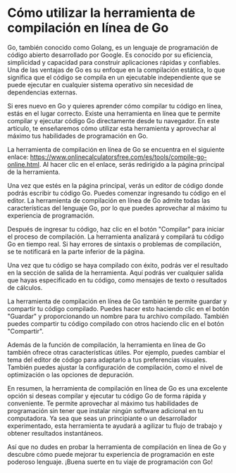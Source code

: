 Cómo utilizar la herramienta de compilación en línea de Go
==========================================================

Go, también conocido como Golang, es un lenguaje de programación de código abierto desarrollado por Google. Es conocido por su eficiencia, simplicidad y capacidad para construir aplicaciones rápidas y confiables. Una de las ventajas de Go es su enfoque en la compilación estática, lo que significa que el código se compila en un ejecutable independiente que se puede ejecutar en cualquier sistema operativo sin necesidad de dependencias externas.

Si eres nuevo en Go y quieres aprender cómo compilar tu código en línea, estás en el lugar correcto. Existe una herramienta en línea que te permite compilar y ejecutar código Go directamente desde tu navegador. En este artículo, te enseñaremos cómo utilizar esta herramienta y aprovechar al máximo tus habilidades de programación en Go.

La herramienta de compilación en línea de Go se encuentra en el siguiente enlace: <https://www.onlinecalculatorsfree.com/es/tools/compile-go-online.html>. Al hacer clic en el enlace, serás redirigido a la página principal de la herramienta.

Una vez que estés en la página principal, verás un editor de código donde podrás escribir tu código Go. Puedes comenzar ingresando tu código en el editor. La herramienta de compilación en línea de Go admite todas las características del lenguaje Go, por lo que puedes aprovechar al máximo tu experiencia de programación.

Después de ingresar tu código, haz clic en el botón "Compilar" para iniciar el proceso de compilación. La herramienta analizará y compilará tu código Go en tiempo real. Si hay errores de sintaxis o problemas de compilación, se te notificará en la parte inferior de la página.

Una vez que tu código se haya compilado con éxito, podrás ver el resultado en la sección de salida de la herramienta. Aquí podrás ver cualquier salida que hayas especificado en tu código, como mensajes de texto o resultados de cálculos.

La herramienta de compilación en línea de Go también te permite guardar y compartir tu código compilado. Puedes hacer esto haciendo clic en el botón "Guardar" y proporcionando un nombre para tu archivo compilado. También puedes compartir tu código compilado con otros haciendo clic en el botón "Compartir".

Además de la función de compilación, la herramienta en línea de Go también ofrece otras características útiles. Por ejemplo, puedes cambiar el tema del editor de código para adaptarlo a tus preferencias visuales. También puedes ajustar la configuración de compilación, como el nivel de optimización o las opciones de depuración.

En resumen, la herramienta de compilación en línea de Go es una excelente opción si deseas compilar y ejecutar tu código Go de forma rápida y conveniente. Te permite aprovechar al máximo tus habilidades de programación sin tener que instalar ningún software adicional en tu computadora. Ya sea que seas un principiante o un desarrollador experimentado, esta herramienta te ayudará a agilizar tu flujo de trabajo y obtener resultados instantáneos.

Así que no dudes en probar la herramienta de compilación en línea de Go y descubre cómo puede mejorar tu experiencia de programación en este poderoso lenguaje. ¡Buena suerte en tu viaje de programación con Go!